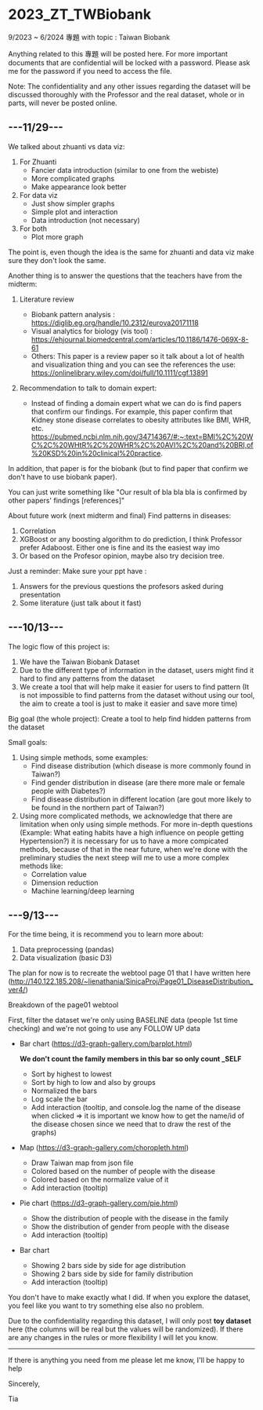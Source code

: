 # 2023_ZT_TWBiobank
9/2023 ~ 6/2024 專題 with topic : Taiwan Biobank 

Anything related to this 專題 will be posted here. For more important documents that are confidential will be locked with a password.
Please ask me for the password if you need to access the file.

Note: The confidentiality and any other issues regarding the dataset will be discussed thoroughly with the Professor and the real dataset, whole or in parts, will never be posted online.

## ---11/29---
We talked about zhuanti vs data viz:
1. For Zhuanti
   - Fancier data introduction (similar to one from the webiste)
   - More complicated graphs
   - Make appearance look better
2. For data viz
   - Just show simpler graphs
   - Simple plot and interaction
   - Data introduction (not necessary)
3. For both
   - Plot more graph

The point is, even though the idea is the same for zhuanti and data viz make sure they don't look the same.

Another thing is to answer the questions that the teachers have from the midterm:
1. Literature review
   - Biobank pattern analysis : https://diglib.eg.org/handle/10.2312/eurova20171118
   - Visual analytics for biology (vis tool) : https://ehjournal.biomedcentral.com/articles/10.1186/1476-069X-8-61
   - Others: This paper is a review paper so it talk about a lot of health and visualization thing and you can see the references the use: https://onlinelibrary.wiley.com/doi/full/10.1111/cgf.13891

2. Recommendation to talk to domain expert:
    - Instead of finding a domain expert what we can do is find papers that confirm our findings. For example, this paper confirm that Kidney stone disease correlates to obesity attributes like BMI, WHR, etc. https://pubmed.ncbi.nlm.nih.gov/34714367/#:~:text=BMI%2C%20WC%2C%20WHtR%2C%20WHR%2C%20AVI%2C%20and%20BRI,of%20KSD%20in%20clinical%20practice.

In addition, that paper is for the biobank (but to find paper that confirm we don't have to use biobank paper). 

You can just write something like "Our result of bla bla bla is confirmed by other papers' findings [references]"

About future work (next midterm and final)
Find patterns in diseases:
1. Correlation
2. XGBoost or any boosting algorithm to do prediction, I think Professor prefer Adaboost. Either one is fine and its the easiest way imo
3. Or based on the Profesor opinion, maybe also try decision tree.

Just a reminder:
Make sure your ppt have :
1. Answers for the previous questions the profesors asked during presentation
2. Some literature (just talk about it fast)

## ---10/13---
The logic flow of this project is:
1. We have the Taiwan Biobank Dataset
2. Due to the different type of information in the dataset, users might find it hard to find any patterns from the dataset
3. We create a tool that will help make it easier for users to find pattern
(It is not impossible to find patterns from the dataset without using our tool, the aim to create a tool is just to make it easier and save more time)

Big goal (the whole project): Create a tool to help find hidden patterns from the dataset

Small goals:
1. Using simple methods, some examples:
   - Find disease distribution (which disease is more commonly found in Taiwan?)
   - Find gender distribution in disease (are there more male or female people with Diabetes?)
   - Find disease distribution in different location (are gout more likely to be found in the northern part of Taiwan?)
2. Using more complicated methods,
   we acknowledge that there are limitation when only using simple methods. For more in-depth questions (Example: What eating habits have a high influence on people getting Hypertension?) it is necessary for us to have a more compicated methods, because of that in the near future, when we're done with the preliminary studies the next steep will me to use a more complex methods like:
   - Correlation value
   - Dimension reduction
   - Machine learning/deep learning

## ---9/13---

For the time being, it is recommend you to learn more about:
  1) Data preprocessing (pandas)
  2) Data visualization (basic D3)

The plan for now is to recreate the webtool page 01 that I have written here (http://140.122.185.208/~lienathania/SinicaProj/Page01_DiseaseDistribution_ver4/)

Breakdown of the page01 webtool

First, filter the dataset we're only using BASELINE data (people 1st time checking) and we're not going to use any FOLLOW UP data
  - Bar chart (https://d3-graph-gallery.com/barplot.html)

      **We don't count the family members in this bar so only count _SELF**
    
      - Sort by highest to lowest
      - Sort by high to low and also by groups
      - Normalized the bars
      - Log scale the bar
      - Add interaction (tooltip, and console.log the name of the disease when clicked => it is important we know how to get the name/id of the disease chosen since we need that to draw the rest of the graphs)
  - Map (https://d3-graph-gallery.com/choropleth.html)
      - Draw Taiwan map from json file
      - Colored based on the number of people with the disease
      - Colored based on the normalize value of it
      - Add interaction (tooltip)
  - Pie chart (https://d3-graph-gallery.com/pie.html)
      - Show the distribution of people with the disease in the family
      - Show the distribution of gender from people with the disease
      - Add interaction (tooltip)
  - Bar chart
      - Showing 2 bars side by side for age distribution
      - Showing 2 bars side by side for family distribution
      - Add interaction (tooltip)
  
You don't have to make exactly what I did. If when you explore the dataset, you feel like you want to try something else also no problem.

Due to the confidentiality regarding this dataset, I will only post **toy dataset** here (the columns will be real but the values will be randomized). If there are any changes in the rules or more flexibility I will let you know. 


---
If there is anything you need from me please let me know, I'll be happy to help

Sincerely,

Tia
